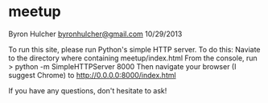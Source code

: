 meetup
======
Byron Hulcher
byronhulcher@gmail.com
10/29/2013

To run this site, please run Python's simple HTTP server.  To do this:
Naviate to the directory where containing meetup/index.html
From the console, run
    > python -m SimpleHTTPServer 8000
Then navigate your browser (I suggest Chrome) to http://0.0.0.0:8000/index.html

If you have any questions, don't hesitate to ask!
